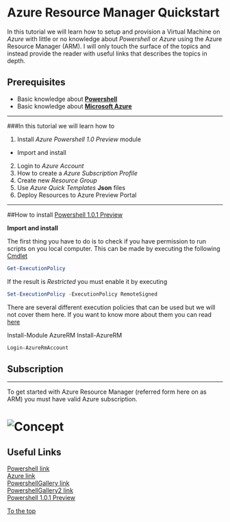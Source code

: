 # Azure Resource Manager Quickstart

In this tutorial we will learn how to setup and provision a Virtual Machine on _Azure_ with little
or no knowledge about _Powershell_ or _Azure_ using the Azure Resource Manager (ARM). I will only touch the surface of the topics and instead provide the reader with useful links 
that describes the topics in depth.  

## Prerequisites

* Basic knowledge about **[Powershell][Powershell link]**
* Basic knowledge about **[Microsoft Azure][Azure link]**

---

###In this tutorial we will learn how to 
1. Install _Azure Powershell 1.0 Preview_ module  
  * Import and install
2. Login to _Azure Account_
3. How to create a _Azure Subscription Profile_
4. Create new _Resource Group_
5. Use _Azure Quick Templates_ **Json** files 
6. Deploy Resources to Azure Preview Portal  

---
##How to install [Powershell 1.0.1 Preview]

**Import and install**  

The first thing you have to do is to check if you have permission to run scripts on you local computer. This can be
made by executing the following [Cmdlet][Cmdlet Overview]
```PowerShell
Get-ExecutionPolicy
```

If the result is _Restricted_ you must enable it by executing   

```PowerShell
Set-ExecutionPolicy -ExecutionPolicy RemoteSigned
```
There are several different execution policies that can be used but we will not cover them here. If you want to know more about them
you can read [here][Execution Policy]

Install-Module AzureRM
Install-AzureRM



```PowerShell
Login-AzureRmAccount
```

## Subscription
---

To get started with Azure Resource Manager (referred form here on as ARM) you must have valid Azure subscription.

![Concept](http://trevorsullivan.net/wp-content/uploads/2015/08/2015-09-06-16_59_10-New-notification-1024x707.png)
=======

## Useful Links 

[Powershell link]  
[Azure link]  
[PowershellGallery link]  
[PowershellGallery2 link]  
[Powershell 1.0.1 Preview]  



[Powershell link]: http://powershell.com/cs/
[Azure link]: https://azure.microsoft.com/en-us/
[PowershellGallery link]: https://www.powershellgallery.com/
[PowershellGallery2 link]: https://github.com/Azure/azure-powershell/releases/tag/v1.0.0-preview-gallery-October2015
[Powershell 1.0.1 Preview]: https://www.powershellgallery.com/packages/AzureRM/
[Azure Quickstart Templates]: https://azure.microsoft.com/en-us/documentation/templates/
[Azure Quickstart Templates Github]: https://github.com/Azure/azure-quickstart-templates
[Cmdlet Overview]: https://technet.microsoft.com/en-us/library/ms714395(v=vs.85).aspx
[Execution Policy]: https://blog.netspi.com/15-ways-to-bypass-the-powershell-execution-policy/
[To the top](#azure-resource-manager-quickstart)

